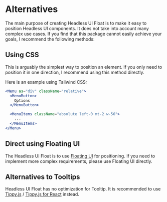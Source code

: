 # Alternatives

The main purpose of creating Headless UI Float is to make it easy to position Headless UI components. It does not take into account many complex use cases. If you find that this package cannot easily achieve your goals, I recommend the following methods:

## Using CSS

This is arguably the simplest way to position an element. If you only need to position it in one direction, I recommend using this method directly.

Here is an example using Tailwind CSS:

```jsx
<Menu as="div" className="relative">
  <MenuButton>
    Options
  </MenuButton>

  <MenuItems className="absolute left-0 mt-2 w-56">
    ...
  </MenuItems>
</Menu>
```

## Direct using Floating UI

The Headless UI Float is to use [Floating UI](https://floating-ui.com/) for positioning. If you need to implement more complex requirements, please use Floating UI directly.

## Alternatives to Tooltips

Headless UI Float has no optimization for Tooltip. It is recommended to use [Tippy.js](https://atomiks.github.io/tippyjs/) / [Tippy.js for React](https://github.com/atomiks/tippyjs-react) instead.
